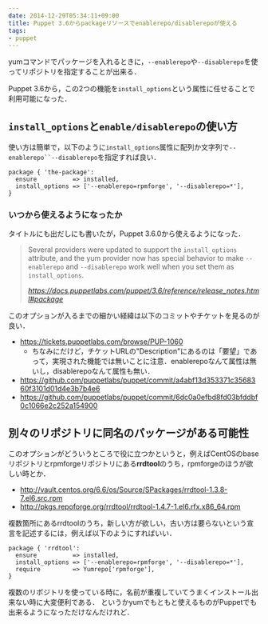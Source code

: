 ```yaml
---
date: 2014-12-29T05:34:11+09:00
title: Puppet 3.6からpackageリソースでenablerepo/disablerepoが使える
tags: 
- puppet
---
```

yumコマンドでパッケージを入れるときに，`--enablerepo`や`--disablerepo`を使ってリポジトリを指定することが出来る．

Puppet 3.6から，この2つの機能を`install_options`という属性に任せることで利用可能になった．

## `install_options`と`enable/disablerepo`の使い方

使い方は簡単で，以下のように`install_options`属性に配列か文字列で`--enablerepo``--disablerepo`を指定すれば良い．

```puppet
package { 'the-package':
  ensure          => installed,
  install_options => ['--enablerepo=rpmforge', '--disablerepo=*'],
}
```

### いつから使えるようになったか

タイトルにも出だしにも書いたが，Puppet 3.6.0から使えるようになった．

> Several providers were updated to support the `install_options` attribute, and the yum provider now has special behavior to make `--enablerepo` and `--disablerepo` work well when you set them as `install_options`.
> 
> *https://docs.puppetlabs.com/puppet/3.6/reference/release_notes.html#package*

このオプションが入るまでの細かい経緯は以下のコミットやチケットを見るのが良い．

- https://tickets.puppetlabs.com/browse/PUP-1060
  - ちなみにだけど，チケットURLの"Description"にあるのは「要望」であって，実現された機能では無いことに注意．enablerepoなんて属性は無いし，disablerepoなんて属性も無い．
- https://github.com/puppetlabs/puppet/commit/a4abf13d353371c3568360f3101d01d4e3b7b4e6
- https://github.com/puppetlabs/puppet/commit/6dc0a0efbd8fd03bfddbf0c1066e2c252a154900

## 別々のリポジトリに同名のパッケージがある可能性

このオプションがどういうところで役に立つかというと，例えばCentOSのbaseリポジトリとrpmforgeリポジトリにある**rrdtool**のうち，rpmforgeのほうが欲しい時とか．

- http://vault.centos.org/6.6/os/Source/SPackages/rrdtool-1.3.8-7.el6.src.rpm
- http://pkgs.repoforge.org/rrdtool/rrdtool-1.4.7-1.el6.rfx.x86_64.rpm

複数箇所にあるrrdtoolのうち，新しい方が欲しい，古い方は要らないという宣言を記述するには，例えば以下のようにすればいい．

```puppet
package { 'rrdtool':
  ensure          => installed,
  install_options => ['--enablerepo=rpmforge', '--disablerepo=*'],
  require         => Yumrepo['rpmforge'],
}
```

複数のリポジトリを使っている時に，名前が重複していてうまくインストール出来ない時に大変便利である．
というかyumでもともと使えるものがPuppetでも出来るようになっただけなんだけれど．
